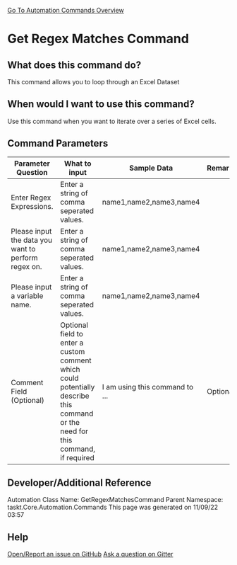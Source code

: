 <!--TITLE: Get Regex Matches Command -->
<!-- SUBTITLE: a command in the Regex Commands group. -->
[Go To Automation Commands Overview](/automation-commands)


# Get Regex Matches Command


## What does this command do?
This command allows you to loop through an Excel Dataset


## When would I want to use this command?
Use this command when you want to iterate over a series of Excel cells.


## Command Parameters
| Parameter Question   	| What to input  	|  Sample Data 	| Remarks  	|
| ---                    | ---               | ---           | ---       |
|Enter Regex Expressions.|Enter a string of comma seperated values.|name1,name2,name3,name4||
|Please input the data you want to perform regex on.|Enter a string of comma seperated values.|name1,name2,name3,name4||
|Please input a variable name.|Enter a string of comma seperated values.|name1,name2,name3,name4||
|Comment Field (Optional)|Optional field to enter a custom comment which could potentially describe this command or the need for this command, if required|I am using this command to ...|Optional|


## Developer/Additional Reference
Automation Class Name: GetRegexMatchesCommand
Parent Namespace: taskt.Core.Automation.Commands
This page was generated on 11/09/22 03:57 


## Help
[Open/Report an issue on GitHub](https://github.com/saucepleez/taskt/issues/new)
[Ask a question on Gitter](https://gitter.im/taskt-rpa/Lobby)

